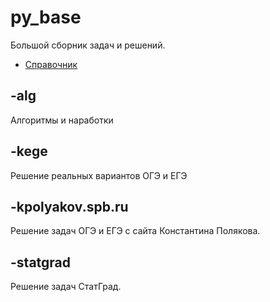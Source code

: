 # py_base
Большой сборник задач и решений.
* [Справочник](https://github.com/koka-land/py_base/wiki)

## -alg
Алгоритмы и наработки

## -kege
Решение реальных вариантов ОГЭ и ЕГЭ

## -kpolyakov.spb.ru
Решение задач ОГЭ и ЕГЭ с сайта Константина Полякова.

## -statgrad
Решение задач СтатГрад.
